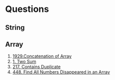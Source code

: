 # Questions
## String
## Array
1. [1929.Concatenation of Array](https://leetcode.com/problems/concatenation-of-array/)
2. [1. Two Sum](https://leetcode.com/problems/two-sum/)
3. [217. Contains Duplicate](https://leetcode.com/problems/contains-duplicate/)
4. [448. Find All Numbers Disappeared in an Array](https://leetcode.com/problems/find-all-numbers-disappeared-in-an-array/)
